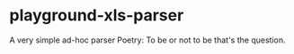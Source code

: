 # playground-xls-parser
A very simple ad-hoc parser
Poetry:
To be or not to be that's the question.
